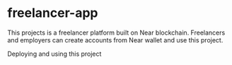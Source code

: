 # freelancer-app

This projects is a freelancer platform built on Near blockchain. Freelancers and employers can create accounts from Near wallet and use this project.


Deploying and using this project
